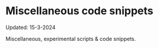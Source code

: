 # Miscellaneous code snippets

Updated: 15-3-2024


Miscellaneous, experimental scripts & code snippets.
